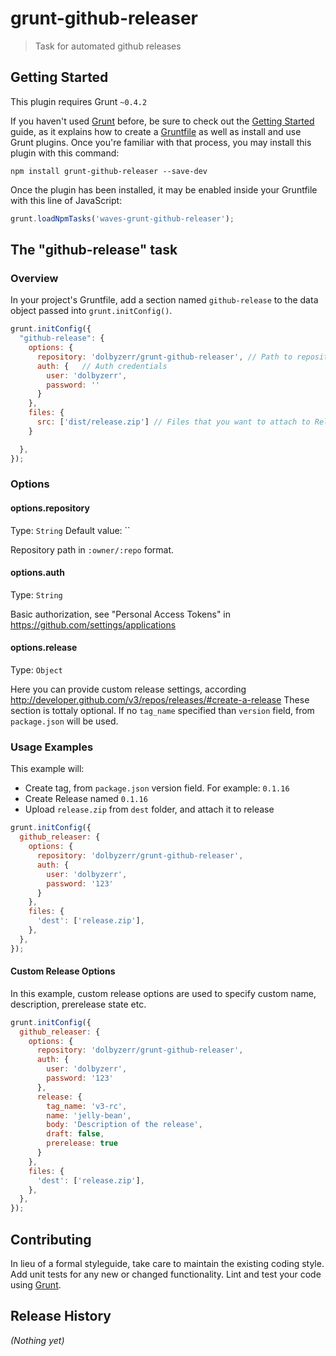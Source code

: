 # grunt-github-releaser

> Task for automated github releases

## Getting Started
This plugin requires Grunt `~0.4.2`

If you haven't used [Grunt](http://gruntjs.com/) before, be sure to check out the [Getting Started](http://gruntjs.com/getting-started) guide, as it explains how to create a [Gruntfile](http://gruntjs.com/sample-gruntfile) as well as install and use Grunt plugins. Once you're familiar with that process, you may install this plugin with this command:

```shell
npm install grunt-github-releaser --save-dev
```

Once the plugin has been installed, it may be enabled inside your Gruntfile with this line of JavaScript:

```js
grunt.loadNpmTasks('waves-grunt-github-releaser');
```

## The "github-release" task

### Overview
In your project's Gruntfile, add a section named `github-release` to the data object passed into `grunt.initConfig()`.

```js
grunt.initConfig({
  "github-release": {
    options: {
      repository: 'dolbyzerr/grunt-github-releaser', // Path to repository
      auth: {   // Auth credentials
        user: 'dolbyzerr',
        password: ''
      }
    },
    files: {
      src: ['dist/release.zip'] // Files that you want to attach to Release
    }

  },
});
```

### Options

#### options.repository
Type: `String`
Default value: ``

Repository path in `:owner/:repo` format.


#### options.auth
Type: `String`

Basic authorization, see "Personal Access Tokens" in https://github.com/settings/applications

#### options.release
Type: `Object`

Here you can provide custom release settings, according http://developer.github.com/v3/repos/releases/#create-a-release
These section is tottaly optional. If no `tag_name` specified than `version` field, from `package.json` will be used.

### Usage Examples

This example will:
 - Create tag, from `package.json` version field. For example: `0.1.16`
 - Create Release named `0.1.16`
 - Upload `release.zip` from `dest` folder, and attach it to release

```js
grunt.initConfig({
  github_releaser: {
    options: {
      repository: 'dolbyzerr/grunt-github-releaser',
      auth: {
        user: 'dolbyzerr',
        password: '123'
      }
    },
    files: {
      'dest': ['release.zip'],
    },
  },
});
```

#### Custom Release Options
In this example, custom release options are used to specify custom name, description, prerelease state etc.

```js
grunt.initConfig({
  github_releaser: {
    options: {
      repository: 'dolbyzerr/grunt-github-releaser',
      auth: {
        user: 'dolbyzerr',
        password: '123'
      },
      release: {
        tag_name: 'v3-rc',
        name: 'jelly-bean',
        body: 'Description of the release',
        draft: false, 
        prerelease: true
      }
    },
    files: {
      'dest': ['release.zip'],
    },
  },
});
```
## Contributing
In lieu of a formal styleguide, take care to maintain the existing coding style. Add unit tests for any new or changed functionality. Lint and test your code using [Grunt](http://gruntjs.com/).

## Release History
_(Nothing yet)_
